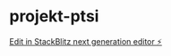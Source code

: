 # projekt-ptsi

[Edit in StackBlitz next generation editor ⚡️](https://stackblitz.com/~/github.com/majeranek6/projekt-ptsi)